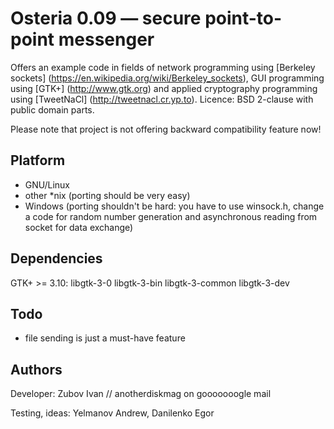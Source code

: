 # Osteria 0.09 — secure point-to-point messenger
Offers an example code in fields of network programming using [Berkeley sockets] (https://en.wikipedia.org/wiki/Berkeley_sockets), GUI programming using [GTK+] (http://www.gtk.org) and applied cryptography programming using [TweetNaCl] (http://tweetnacl.cr.yp.to).
Licence: BSD 2-clause with public domain parts.

Please note that project is not offering backward compatibility feature now!

## Platform
* GNU/Linux
* other *nix (porting should be very easy)
* Windows (porting shouldn't be hard: you have to use winsock.h, change a code for random number generation and asynchronous reading from socket for data exchange)

## Dependencies
GTK+ >= 3.10: libgtk-3-0 libgtk-3-bin libgtk-3-common libgtk-3-dev

## Todo
* file sending is just a must-have feature

## Authors
Developer: Zubov Ivan // anotherdiskmag on gooooooogle mail

Testing, ideas: Yelmanov Andrew, Danilenko Egor
